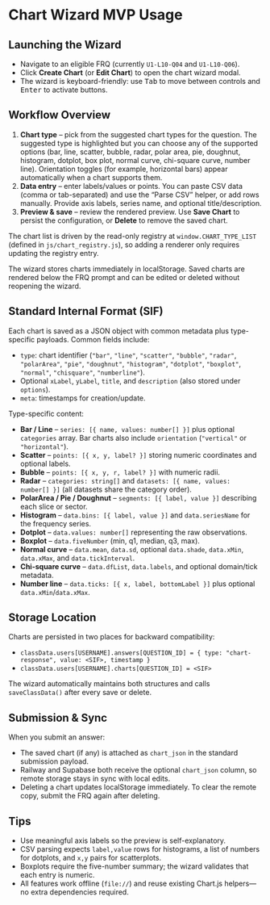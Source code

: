 # Chart Wizard MVP Usage

## Launching the Wizard
- Navigate to an eligible FRQ (currently `U1-L10-Q04` and `U1-L10-Q06`).
- Click **Create Chart** (or **Edit Chart**) to open the chart wizard modal.
- The wizard is keyboard-friendly: use <kbd>Tab</kbd> to move between controls and <kbd>Enter</kbd> to activate buttons.

## Workflow Overview
1. **Chart type** – pick from the suggested chart types for the question. The suggested type is highlighted but you can choose any of the supported options (bar, line, scatter, bubble, radar, polar area, pie, doughnut, histogram, dotplot, box plot, normal curve, chi-square curve, number line). Orientation toggles (for example, horizontal bars) appear automatically when a chart supports them.
2. **Data entry** – enter labels/values or points. You can paste CSV data (comma or tab-separated) and use the “Parse CSV” helper, or add rows manually. Provide axis labels, series name, and optional title/description.
3. **Preview & save** – review the rendered preview. Use **Save Chart** to persist the configuration, or **Delete** to remove the saved chart.

The chart list is driven by the read-only registry at `window.CHART_TYPE_LIST` (defined in `js/chart_registry.js`), so adding a renderer only requires updating the registry entry.

The wizard stores charts immediately in localStorage. Saved charts are rendered below the FRQ prompt and can be edited or deleted without reopening the wizard.

## Standard Internal Format (SIF)
Each chart is saved as a JSON object with common metadata plus type-specific payloads. Common fields include:

- `type`: chart identifier (`"bar"`, `"line"`, `"scatter"`, `"bubble"`, `"radar"`, `"polarArea"`, `"pie"`, `"doughnut"`, `"histogram"`, `"dotplot"`, `"boxplot"`, `"normal"`, `"chisquare"`, `"numberline"`).
- Optional `xLabel`, `yLabel`, `title`, and `description` (also stored under `options`).
- `meta`: timestamps for creation/update.

Type-specific content:

- **Bar / Line** – `series: [{ name, values: number[] }]` plus optional `categories` array. Bar charts also include `orientation` (`"vertical"` or `"horizontal"`).
- **Scatter** – `points: [{ x, y, label? }]` storing numeric coordinates and optional labels.
- **Bubble** – `points: [{ x, y, r, label? }]` with numeric radii.
- **Radar** – `categories: string[]` and `datasets: [{ name, values: number[] }]` (all datasets share the category order).
- **PolarArea / Pie / Doughnut** – `segments: [{ label, value }]` describing each slice or sector.
- **Histogram** – `data.bins: [{ label, value }]` and `data.seriesName` for the frequency series.
- **Dotplot** – `data.values: number[]` representing the raw observations.
- **Boxplot** – `data.fiveNumber` (min, q1, median, q3, max).
- **Normal curve** – `data.mean`, `data.sd`, optional `data.shade`, `data.xMin`, `data.xMax`, and `data.tickInterval`.
- **Chi-square curve** – `data.dfList`, `data.labels`, and optional domain/tick metadata.
- **Number line** – `data.ticks: [{ x, label, bottomLabel }]` plus optional `data.xMin`/`data.xMax`.

## Storage Location
Charts are persisted in two places for backward compatibility:

- `classData.users[USERNAME].answers[QUESTION_ID] = { type: "chart-response", value: <SIF>, timestamp }`
- `classData.users[USERNAME].charts[QUESTION_ID] = <SIF>`

The wizard automatically maintains both structures and calls `saveClassData()` after every save or delete.

## Submission & Sync
When you submit an answer:
- The saved chart (if any) is attached as `chart_json` in the standard submission payload.
- Railway and Supabase both receive the optional `chart_json` column, so remote storage stays in sync with local edits.
- Deleting a chart updates localStorage immediately. To clear the remote copy, submit the FRQ again after deleting.

## Tips
- Use meaningful axis labels so the preview is self-explanatory.
- CSV parsing expects `label,value` rows for histograms, a list of numbers for dotplots, and `x,y` pairs for scatterplots.
- Boxplots require the five-number summary; the wizard validates that each entry is numeric.
- All features work offline (`file://`) and reuse existing Chart.js helpers—no extra dependencies required.

